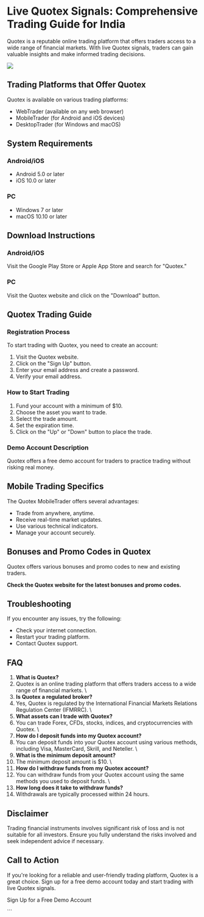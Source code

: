 # Live Quotex Signals: Comprehensive Trading Guide for India

Quotex is a reputable online trading platform that offers traders access
to a wide range of financial markets. With live Quotex signals, traders
can gain valuable insights and make informed trading decisions.

[![](https://static.quotex.io/files/4_en/300_250.jpg)](https://traff.sbs/brokerqxlid)

## Trading Platforms that Offer Quotex

Quotex is available on various trading platforms:

-   WebTrader (available on any web browser)
-   MobileTrader (for Android and iOS devices)
-   DesktopTrader (for Windows and macOS)

## System Requirements

### Android/iOS

-   Android 5.0 or later
-   iOS 10.0 or later

### PC

-   Windows 7 or later
-   macOS 10.10 or later

## Download Instructions

### Android/iOS

Visit the Google Play Store or Apple App Store and search for
"Quotex."

### PC

Visit the Quotex website and click on the "Download" button.

## Quotex Trading Guide

### Registration Process

To start trading with Quotex, you need to create an account:

1.  Visit the Quotex website.
2.  Click on the "Sign Up" button.
3.  Enter your email address and create a password.
4.  Verify your email address.

### How to Start Trading

1.  Fund your account with a minimum of \$10.
2.  Choose the asset you want to trade.
3.  Select the trade amount.
4.  Set the expiration time.
5.  Click on the "Up" or "Down" button to place the trade.

### Demo Account Description

Quotex offers a free demo account for traders to practice trading
without risking real money.

## Mobile Trading Specifics

The Quotex MobileTrader offers several advantages:

-   Trade from anywhere, anytime.
-   Receive real-time market updates.
-   Use various technical indicators.
-   Manage your account securely.

## Bonuses and Promo Codes in Quotex

Quotex offers various bonuses and promo codes to new and existing
traders.

**Check the Quotex website for the latest bonuses and promo codes.**

## Troubleshooting

If you encounter any issues, try the following:

-   Check your internet connection.
-   Restart your trading platform.
-   Contact Quotex support.

## FAQ

1.  **What is Quotex?**
2.  Quotex is an online trading platform that offers traders access to a
    wide range of financial markets.
    \
3.  **Is Quotex a regulated broker?**
4.  Yes, Quotex is regulated by the International Financial Markets
    Relations Regulation Center (IFMRRC).
    \
5.  **What assets can I trade with Quotex?**
6.  You can trade Forex, CFDs, stocks, indices, and cryptocurrencies
    with Quotex.
    \
7.  **How do I deposit funds into my Quotex account?**
8.  You can deposit funds into your Quotex account using various
    methods, including Visa, MasterCard, Skrill, and Neteller.
    \
9.  **What is the minimum deposit amount?**
10. The minimum deposit amount is \$10.
    \
11. **How do I withdraw funds from my Quotex account?**
12. You can withdraw funds from your Quotex account using the same
    methods you used to deposit funds.
    \
13. **How long does it take to withdraw funds?**
14. Withdrawals are typically processed within 24 hours.

## Disclaimer

Trading financial instruments involves significant risk of loss and is
not suitable for all investors. Ensure you fully understand the risks
involved and seek independent advice if necessary.

## Call to Action

If you\'re looking for a reliable and user-friendly trading platform,
Quotex is a great choice. Sign up for a free demo account today and
start trading with live Quotex signals.

Sign Up for a Free Demo Account

\`\`\`

